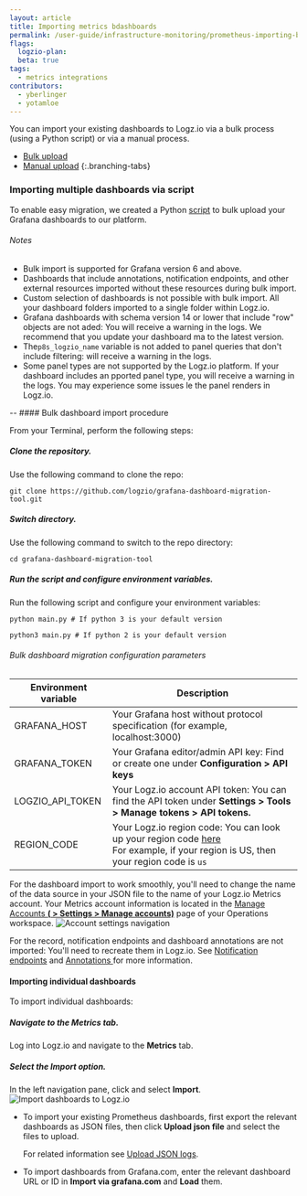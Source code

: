```yaml
---
layout: article
title: Importing metrics bdashboards   
permalink: /user-guide/infrastructure-monitoring/prometheus-importing-bulk-dashbds.html
flags:
  logzio-plan:  
  beta: true
tags:
  - metrics integrations
contributors:
  - yberlinger
  - yotamloe
---
```


You can import your existing dashboards to Logz.io via a bulk process (using a Python script) or via a manual process.

<!-- tabContainer:start -->
<div class="branching-container">

* [Bulk upload](#bulk)
* [Manual upload](#manual)
{:.branching-tabs}

<!--tab start bulk-->
<div id="bulk">
  
### Importing multiple dashboards via script 
 
To enable easy migration, we created a Python [script](https://github.com/logzio/grafana-dashboard-migration-tool) to bulk upload your Grafana dashboards to our platform.


###### Notes
- Bulk import is supported for Grafana version 6 and above. 
- Dashboards that include annotations, notification endpoints, and other  external resources imported without these resources during bulk  import. 
- Custom selection of dashboards is not possible with bulk import. All  your dashboard folders imported to a single folder within Logz.io.
- Grafana dashboards with schema version 14 or lower that include "row"  objects are not aded: You will receive a warning in the logs. We  recommend that you update your dashboard ma to the latest version. 
- The`p8s_logzio_name` variable is not added to panel queries that don't  include filtering: will receive a warning in the logs.
- Some panel types are not supported by the Logz.io platform. If your  dashboard includes an pported panel type, you will receive a warning  in the logs. You may experience some issues le the panel renders in  Logz.io.   


-- ####  Bulk dashboard import procedure

<div class="tasklist">

From your Terminal, perform the following steps: 

##### Clone the repository.

Use the following command to clone the repo:

``` 
git clone https://github.com/logzio/grafana-dashboard-migration-tool.git
```

##### Switch directory.

Use the following command to switch to the repo directory:

```
cd grafana-dashboard-migration-tool
```

##### Run the script and configure environment variables.

Run the following script and configure your environment variables:

```
python main.py # If python 3 is your default version
```
```
python3 main.py # If python 2 is your default version
```

###### Bulk dashboard migration configuration parameters

| Environment variable | Description |
|---|---|
| GRAFANA_HOST | Your Grafana host without protocol specification (for example, localhost:3000) |
| GRAFANA_TOKEN | Your Grafana editor/admin API key: Find or create one under **Configuration > API keys** |
| LOGZIO_API_TOKEN | Your Logz.io account API token: You can find the API token under **Settings > Tools > Manage tokens > API tokens.** |
| REGION_CODE | Your Logz.io region code: You can look up your region code [here]( https://docs.logz.io/user-guide/accounts/account-region.html#regions-and-urls) <br> For example, if your region is US, then your region code is `us`|

</div>

</div>
<!--tab end bulk -->

<!-- tab:start -->
<div id="manual">
  
For the dashboard import to work smoothly, you'll need to change the name of the data source in your JSON file to the name of your Logz.io Metrics account. 
Your Metrics account information is located in the <a href ="https://app.logz.io/#/dashboard/settings/manage-accounts" target="_blank">Manage Accounts **(<i class="li li-gear"></i> > Settings > Manage accounts)**</a> page of your Operations workspace. ![Account settings navigation](https://dytvr9ot2sszz.cloudfront.net/logz-docs/grafana/p8s-account-token00.png)

For the record, notification endpoints and dashboard annotations are not imported: You'll need to recreate them in Logz.io.  See [Notification endpoints](/user-guide/integrations/endpoints.html) and [Annotations ](/user-guide/infrastructure-monitoring/annotations/)for more information. 

#### Importing individual dashboards

<div class="tasklist">


To import individual dashboards: 


##### Navigate to the Metrics tab.

Log into Logz.io and navigate to the **Metrics** tab.

##### Select the Import option.
In the left navigation pane, click <i class="fas fa-plus"></i> and select **Import**.
![Import dashboards to Logz.io](https://dytvr9ot2sszz.cloudfront.net/logz-docs/grafana/p8simport-dashboards.png)

  - To import your existing Prometheus dashboards, first export the relevant dashboards as JSON files, then click **Upload json file** and select the files to upload. 
    
    For related information see [Upload JSON logs]({{site.baseurl}}/shipping/log-sources/json-uploads). 
  - To import dashboards from Grafana.com, enter the relevant dashboard URL or ID in **Import via grafana.com** and **Load** them. 
</div>

</div>
<!-- tab:end -->


</div>
